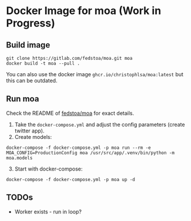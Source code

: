 # Docker Image for moa (Work in Progress)

## Build image
    git clone https://gitlab.com/fedstoa/moa.git moa
    docker build -t moa --pull .

You can also use the docker image `ghcr.io/christophlsa/moa:latest` but this can be outdated.

## Run moa

Check the README of [fedstoa/moa](https://gitlab.com/fedstoa/moa) for exact details.

1. Take the `docker-compose.yml` and adjust the config parameters (create twitter app).
2. Create models:
```
docker-compose -f docker-compose.yml -p moa run --rm -e MOA_CONFIG=ProductionConfig moa /usr/src/app/.venv/bin/python -m moa.models
```
3. Start with docker-compose:
```
docker-compose -f docker-compose.yml -p moa up -d
```

## TODOs

- Worker exists - run in loop?
